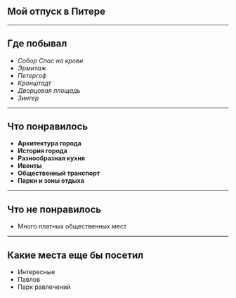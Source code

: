 ## __Мой отпуск в Питере__

---

## __Где побывал__
* _Собор Спас на крови_
* _Эрмитаж_
* _Петергоф_
* _Кронштадт_
* _Дворцовая площадь_
* _Зингер_

---

## __Что понравилось__
* __Архитектура города__
* __История города__
* __Разнообразная кухня__
* __Ивенты__
* __Общественный транспорт__
* __Парки и зоны отдыха__

---

## __Что не понравилось__
* Много платных общественных мест

---

## __Какие места еще бы посетил__
* Интересные
* Павлов
* Парк равлечений

